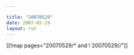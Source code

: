 ```yaml
---

title: "20070529"
date: 2007-05-29
layout: rut
---
```


[[!map pages="20070529/* and ! 20070529/*/*"]]
